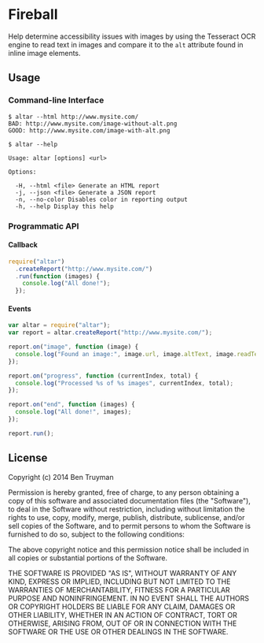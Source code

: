 # Fireball

Help determine accessibility issues with images by using the Tesseract OCR
engine to read text in images and compare it to the `alt` attribute found in
inline image elements.

## Usage

### Command-line Interface

```shell
$ altar --html http://www.mysite.com/
BAD: http://www.mysite.com/image-without-alt.png
GOOD: http://www.mysite.com/image-with-alt.png
```

```shell
$ altar --help

Usage: altar [options] <url>

Options:

  -H, --html <file> Generate an HTML report
  -j, --json <file> Generate a JSON report
  -n, --no-color Disables color in reporting output
  -h, --help Display this help
```

### Programmatic API

#### Callback

```javascript
require("altar")
  .createReport("http://www.mysite.com/")
  .run(function (images) {
    console.log("All done!");
  });
```

#### Events

```javascript
var altar = require("altar");
var report = altar.createReport("http://www.mysite.com/");

report.on("image", function (image) {
  console.log("Found an image:", image.url, image.altText, image.readText);
});

report.on("progress", function (currentIndex, total) {
  console.log("Processed %s of %s images", currentIndex, total);
});

report.on("end", function (images) {
  console.log("All done!", images);
});

report.run();
```

## License

Copyright (c) 2014 Ben Truyman

Permission is hereby granted, free of charge, to any person
obtaining a copy of this software and associated documentation
files (the "Software"), to deal in the Software without
restriction, including without limitation the rights to use,
copy, modify, merge, publish, distribute, sublicense, and/or sell
copies of the Software, and to permit persons to whom the
Software is furnished to do so, subject to the following
conditions:

The above copyright notice and this permission notice shall be
included in all copies or substantial portions of the Software.

THE SOFTWARE IS PROVIDED "AS IS", WITHOUT WARRANTY OF ANY KIND,
EXPRESS OR IMPLIED, INCLUDING BUT NOT LIMITED TO THE WARRANTIES
OF MERCHANTABILITY, FITNESS FOR A PARTICULAR PURPOSE AND
NONINFRINGEMENT. IN NO EVENT SHALL THE AUTHORS OR COPYRIGHT
HOLDERS BE LIABLE FOR ANY CLAIM, DAMAGES OR OTHER LIABILITY,
WHETHER IN AN ACTION OF CONTRACT, TORT OR OTHERWISE, ARISING
FROM, OUT OF OR IN CONNECTION WITH THE SOFTWARE OR THE USE OR
OTHER DEALINGS IN THE SOFTWARE.
